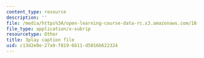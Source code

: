 ```yaml
---
content_type: resource
description: ''
file: /media/https%3A/open-learning-course-data-rc.s3.amazonaws.com/18-01sc-single-variable-calculus-fall-2010/c13d2e0e27a9f8196b11d5016b622324_1424365.srt
file_type: application/x-subrip
resourcetype: Other
title: 3play caption file
uid: c13d2e0e-27a9-f819-6b11-d5016b622324
---
```

